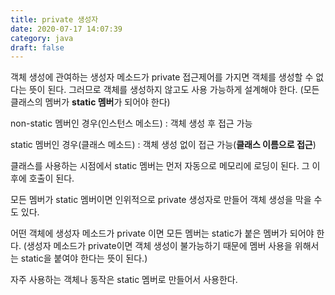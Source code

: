 ```yaml
---
title: private 생성자
date: 2020-07-17 14:07:39
category: java
draft: false
---
```


객체 생성에 관여하는 생성자 메소드가 private 접근제어를 가지면 객체를 생성할 수 없다는 뜻이 된다.
그러므로 객체를 생성하지 않고도 사용 가능하게 설계해야 한다. (모든 클래스의 멤버가 **static 멤버**가 되어야 한다) 

non-static 멤버인 경우(인스턴스 메소드) : 객체 생성 후 접근 가능

static 멤버인 경우(클래스 메소드) : 객체 생성 없이 접근 가능(**클래스 이름으로 접근**)

클래스를 사용하는 시점에서 static 멤버는 먼저 자동으로 메모리에 로딩이 된다. 그 이후에 호출이 된다.

모든 멤버가 static 멤버이면 인위적으로 private 생성자로 만들어 객체 생성을 막을 수도 있다.
 
어떤 객체에 생성자 메소드가 private 이면 모든 멤버는 static가 붙은 멤버가 되어야 한다. (생성자 메소드가 private이면 객체 생성이 불가능하기 때문에 멤버 사용을 위해서는 static을 붙여야 한다는 뜻이 된다.)

자주 사용하는 객체나 동작은 static 멤버로 만들어서 사용한다.